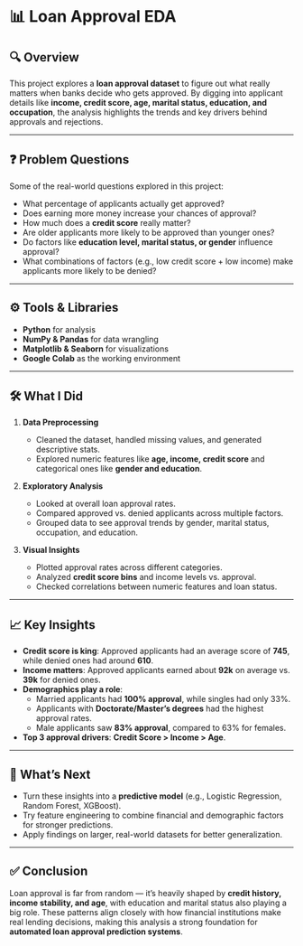 # 📊 Loan Approval EDA

## 🔍 Overview
This project explores a **loan approval dataset** to figure out what really matters when banks decide who gets approved. By digging into applicant details like **income, credit score, age, marital status, education, and occupation**, the analysis highlights the trends and key drivers behind approvals and rejections.

---

## ❓ Problem Questions
Some of the real-world questions explored in this project:

- What percentage of applicants actually get approved?  
- Does earning more money increase your chances of approval?  
- How much does a **credit score** really matter?  
- Are older applicants more likely to be approved than younger ones?  
- Do factors like **education level, marital status, or gender** influence approval?  
- What combinations of factors (e.g., low credit score + low income) make applicants more likely to be denied?  

---

## ⚙️ Tools & Libraries
- **Python** for analysis  
- **NumPy & Pandas** for data wrangling  
- **Matplotlib & Seaborn** for visualizations  
- **Google Colab** as the working environment  

---

## 🛠️ What I Did
1. **Data Preprocessing**  
   - Cleaned the dataset, handled missing values, and generated descriptive stats.  
   - Explored numeric features like **age, income, credit score** and categorical ones like **gender and education**.  

2. **Exploratory Analysis**  
   - Looked at overall loan approval rates.  
   - Compared approved vs. denied applicants across multiple factors.  
   - Grouped data to see approval trends by gender, marital status, occupation, and education.  

3. **Visual Insights**  
   - Plotted approval rates across different categories.  
   - Analyzed **credit score bins** and income levels vs. approval.  
   - Checked correlations between numeric features and loan status.  

---

## 📈 Key Insights
- **Credit score is king**: Approved applicants had an average score of **745**, while denied ones had around **610**.  
- **Income matters**: Approved applicants earned about **92k** on average vs. **39k** for denied ones.  
- **Demographics play a role**:  
  - Married applicants had **100% approval**, while singles had only 33%.  
  - Applicants with **Doctorate/Master’s degrees** had the highest approval rates.  
  - Male applicants saw **83% approval**, compared to 63% for females.  
- **Top 3 approval drivers**: **Credit Score > Income > Age**.  

---

## 🔮 What’s Next
- Turn these insights into a **predictive model** (e.g., Logistic Regression, Random Forest, XGBoost).  
- Try feature engineering to combine financial and demographic factors for stronger predictions.  
- Apply findings on larger, real-world datasets for better generalization.  

---

## ✅ Conclusion
Loan approval is far from random — it’s heavily shaped by **credit history, income stability, and age**, with education and marital status also playing a big role. These patterns align closely with how financial institutions make real lending decisions, making this analysis a strong foundation for **automated loan approval prediction systems**.
